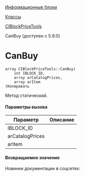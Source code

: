 [Информационные блоки](/api_help/iblock/index.php)

[Классы](/api_help/iblock/classes/index.php)

[CIBlockPriceTools](/api_help/iblock/classes/ciblockpricetools/index.php)

CanBuy (доступен с 5.9.0)

CanBuy
======

```
array CIBlockPriceTools::CanBuy(
	int IBLOCK_ID, 
	array arCatalogPrices, 
	array arItem
)Копировать
```

Метод статический.

#### Параметры вызова

| Параметр | Описание |
| --- | --- |
| IBLOCK\_ID |  |
| arCatalogPrices |  |
| arItem |  |

#### Возвращаемое значение

Новинки документации в соцсетях: